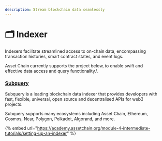 ```yaml
---
description: Stream blockchain data seamlessly
---
```


# 🗂️ Indexer

Indexers facilitate streamlined access to on-chain data, encompassing transaction histories, smart contract states, and event logs.&#x20;

Asset Chain currently supports the project below, to enable swift and effective data access and query functionality.\


### [Subquery](https://subquery.network/)

Subquery is a leading blockchain data indexer that provides developers with fast, flexible, universal, open source and decentralised APIs for web3 projects.

Subquery supports many ecosystems including Asset Chain, Ethereum, Cosmos, Near, Polygon, Polkadot, Algorand, and more.

{% embed url="https://academy.assetchain.org/module-4-intermediate-tutorials/setting-up-an-indexer" %}
